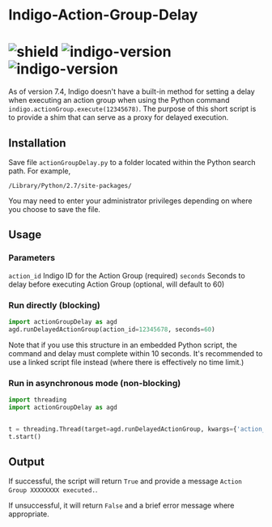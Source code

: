 # Indigo-Action-Group-Delay
# ![shield](https://img.shields.io/github/release/DaveL17/Indigo-Action-Group-Delay.svg) ![indigo-version](https://img.shields.io/badge/Indigo-7.0+-blueviolet.svg) ![indigo-version](https://img.shields.io/badge/Python-2.7-darkgreen.svg)

As of version 7.4, Indigo doesn't have a built-in method for setting 
a delay when executing an action group when using the Python command 
`indigo.actionGroup.execute(12345678)`. The purpose of this short 
script is to provide a shim that can serve as a proxy for delayed 
execution.

## Installation
Save file `actionGroupDelay.py` to a folder located within the Python 
search path. For example,  

`/Library/Python/2.7/site-packages/`

You may need to enter your administrator privileges depending on where
you choose to save the file.

## Usage
### Parameters
`action_id` Indigo ID for the Action Group  (required)
`seconds` Seconds to delay before executing Action Group (optional, will default to 60)

### Run directly (blocking)
```python
import actionGroupDelay as agd  
agd.runDelayedActionGroup(action_id=12345678, seconds=60)  
```
Note that if you use this structure in an embedded Python script, the 
command and delay must complete within 10 seconds.  It's recommended 
to use a linked script file instead (where there is effectively no 
time limit.)

### Run in asynchronous mode (non-blocking)
```python
import threading  
import actionGroupDelay as agd  


t = threading.Thread(target=agd.runDelayedActionGroup, kwargs={'action_id': 1450401770, 'seconds': 5})  # Replace with your action id, time in seconds
t.start()
```

## Output
If successful, the script will return `True` and provide a message 
`Action Group XXXXXXXX executed.`.  

If unsuccessful, it will return 
`False` and a brief error message where appropriate.